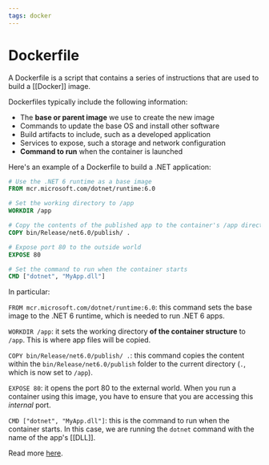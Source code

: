 ```yaml
---
tags: docker
---
```


# Dockerfile

A Dockerfile is a script that contains a series of instructions that are used to build a [[Docker]] image.

Dockerfiles typically include the following information:

- The **base or parent image** we use to create the new image
- Commands to update the base OS and install other software
- Build artifacts to include, such as a developed application
- Services to expose, such a storage and network configuration
- **Command to run** when the container is launched

Here's an example of a Dockerfile to build a .NET application:

```dockerfile
# Use the .NET 6 runtime as a base image
FROM mcr.microsoft.com/dotnet/runtime:6.0

# Set the working directory to /app
WORKDIR /app

# Copy the contents of the published app to the container's /app directory
COPY bin/Release/net6.0/publish/ .

# Expose port 80 to the outside world
EXPOSE 80

# Set the command to run when the container starts
CMD ["dotnet", "MyApp.dll"]
```

In particular:

`FROM mcr.microsoft.com/dotnet/runtime:6.0`: this command sets the base image to the .NET 6 runtime, which is needed to run .NET 6 apps.

`WORKDIR /app`: it sets the working directory **of the container structure** to `/app`. This is where app files will be copied.

`COPY bin/Release/net6.0/publish/ .`: this command copies the content within the `bin/Release/net6.0/publish` folder to the current directory (`.`, which is now set to `/app`).

`EXPOSE 80`: it opens the port 80 to the external world. When you run a container using this image, you have to ensure that you are accessing this _internal_ port.

`CMD ["dotnet", "MyApp.dll"]`: this is the command to run when the container starts. In this case, we are running the `dotnet` command with the name of the app's [[DLL]].

Read more [here](https://docs.docker.com/engine/reference/builder/).

